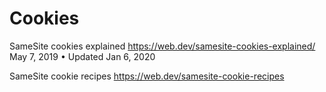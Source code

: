 # Cookies

SameSite cookies explained
https://web.dev/samesite-cookies-explained/
May 7, 2019 • Updated Jan 6, 2020

SameSite cookie recipes
https://web.dev/samesite-cookie-recipes
